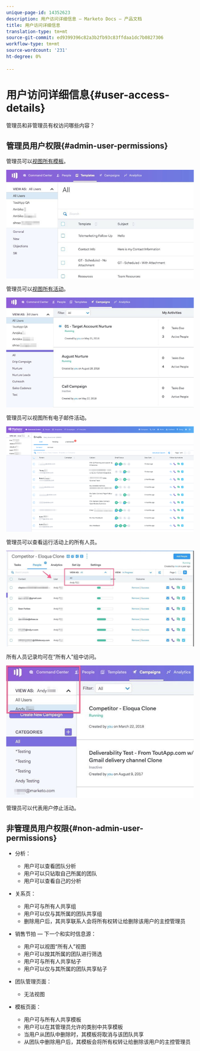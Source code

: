 ```yaml
---
unique-page-id: 14352623
description: 用户访问详细信息 — Marketo Docs — 产品文档
title: 用户访问详细信息
translation-type: tm+mt
source-git-commit: ed9399396c82a3b2fb93c83ffdaa1dc7b0827306
workflow-type: tm+mt
source-wordcount: '231'
ht-degree: 0%

---
```



# 用户访问详细信息{#user-access-details}

管理员和非管理员有权访问哪些内容？

## 管理员用户权限{#admin-user-permissions}

管理员可以[视图所有模板](/help/marketo/product-docs/marketo-sales-connect/templates/view-template-list-as-a-another-user.md)。

![](assets/templates.jpg)

管理员可以[视图所有活动](/help/marketo/product-docs/marketo-sales-connect/campaigns/view-campaigns-list-as-another-user.md)。

![](assets/campaigns.jpg)

管理员可以视图所有电子邮件活动。

![](assets/user-access-details-3.png)

管理员可以查看运行活动上的所有人员。

![](assets/running.jpg)

所有人员记录均可在“所有人”组中访问。

![](assets/viewed.jpg)

管理员可以代表用户停止活动。

## 非管理员用户权限{#non-admin-user-permissions}

* 分析：

   * 用户可以查看团队分析
   * 用户可以只钻取自己所属的团队
   * 用户可以查看自己的分析

* 关系页：

   * 用户可与所有人共享组
   * 用户可以仅与其所属的团队共享组
   * 删除用户后，其共享联系人会将所有权转让给删除该用户的主控管理员

* 销售节拍 — 下一个和实时信息源：

   * 用户可以视图“所有人”视图
   * 用户可以按其所属的团队进行筛选
   * 用户可与所有人共享帖子
   * 用户可以仅与其所属的团队共享帖子

* 团队管理页面：

   * 无法视图

* 模板页面：

   * 用户可与所有人共享模板
   * 用户可以在其管理员允许的类别中共享模板
   * 当用户从团队中删除时，其模板将取消与该团队共享
   * 从团队中删除用户后，其模板会将所有权转让给删除该用户的主控管理员
